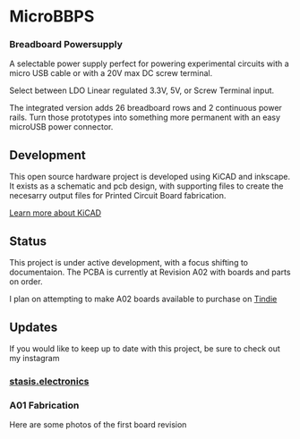 # MicroBBPS 
<h3>Breadboard Powersupply</h3>

A selectable power supply perfect for powering experimental circuits with a micro USB cable or with a 20V max DC screw terminal.

Select between LDO Linear regulated 3.3V, 5V, or Screw Terminal input.

The integrated version adds 26 breadboard rows and 2 continuous power rails. Turn those prototypes into something more permanent with an easy microUSB power connector. 

## Development
This open source hardware project is developed using KiCAD and inkscape. It exists as a schematic and pcb design, with supporting files to create the necesarry output files for Printed Circuit Board fabrication.

[Learn more about KiCAD](https://kicad.org/about/kicad/)

## Status

This project is under active development, with a focus shifting to documentaion.
The PCBA is currently at Revision A02 with boards and parts on order.

I plan on attempting to make A02 boards available to purchase on [Tindie](https://www.tindie.com/stores/stasis/)

## Updates
If you would like to keep up to date with this project, be sure to check out my instagram

<h3><a href="instagram.com/stasis.electronics">stasis.electronics</a></h3>

### A01 Fabrication
Here are some photos of the first board revision
